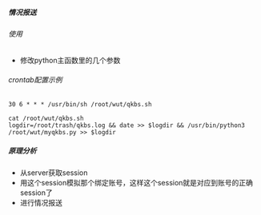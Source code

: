##### 情况报送
###### 使用
* 修改python主函数里的几个参数

###### crontab配置示例

```
30 6 * * * /usr/bin/sh /root/wut/qkbs.sh

cat /root/wut/qkbs.sh
logdir=/root/trash/qkbs.log && date >> $logdir && /usr/bin/python3 /root/wut/myqkbs.py >> $logdir

```

##### 原理分析
* 从server获取session
* 用这个session模拟那个绑定账号，这样这个session就是对应到账号的正确session了
* 进行情况报送

